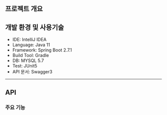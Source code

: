 ## 프로젝트 개요

## 개발 환경 및 사용기술

- IDE: IntelliJ IDEA
- Language: Java 11
- Framework: Spring Boot 2.7.1
- Build Tool: Gradle
- DB: MYSQL 5.7
- Test: JUnit5
- API 문서: Swagger3

---
## API 

### 주요 기능
